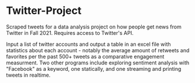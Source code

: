 # Twitter-Project
Scraped tweets for a data analysis project on how people get news from Twitter in Fall 2021. Requires access to Twitter's API.

Input a list of twitter accounts and output a table in an excel file with statistics about each account - notably the average amount of retweets
and favorites per the past 500+ tweets as a comparative engagement measurment. Two other programs include exploring sentiment analysis with "Facebook"
as a keyword, one statically, and one streaming and printing tweets in realtime.
